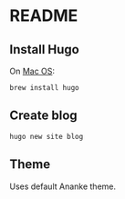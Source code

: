 # README

## Install Hugo

On [Mac OS](https://gohugo.io/getting-started/quick-start/):

```
brew install hugo
```

## Create blog

```
hugo new site blog
```

## Theme

Uses default Ananke theme.